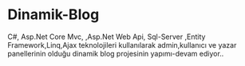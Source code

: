 # Dinamik-Blog
C#, Asp.Net Core Mvc, ,Asp.Net Web Api,
Sql-Server ,Entity Framework,Linq,Ajax teknolojileri kullanılarak admin,kullanıcı ve yazar panellerinin olduğu dinamik blog projesinin yapımı-devam ediyor..

